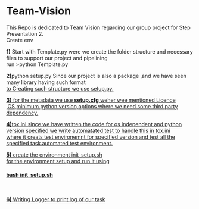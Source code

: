 # Team-Vision
This Repo is dedicated to Team Vision regarding our group project for Step Presentation 2. <br/>
Create env

<b>1)</b> Start with Template.py were we create the folder structure and necessary files to support our project and pipelining
<br/> run  >python Template.py <br/>

<b>2)</b>python setup.py  Since our project is also a package ,and we have seen many library having such format <a href="https://pypi.org/project/seaborn/"/> 
<br/>to Creating such structure we use setup.py. <br/>

<b>3)</b> for the metadata we use <b>setup.cfg</b> weher wee mentioned Licence ,OS,minimum python version,options where we need some third party dependency.
</br>

<b>4)</b>tox.ini since we have written the code for os independent and python version specified we write automatated test to handle this in tox.ini<br/>
where it creats test environemnt for specified version and test all the specified task.automated test environment.

<b>5)</b> create the environment init_setup.sh</br> for the environment setup and run it using <h4> bash init_setup.sh</h4> <br/>

<b>6) </b> Writing Logger to print log of our task</b>